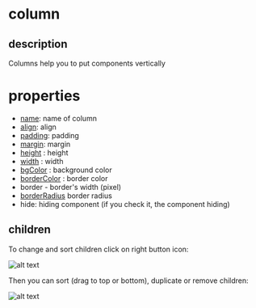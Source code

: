 # column 

## description

Columns help you to put components vertically


# properties

- [name](/properties/name.md): name of column 
- [align](/properties/align.md): align
- [padding](/properties/padding.md): padding
- [margin](/properties/margin.md): margin
- [height](/properties/height.md) : height
- [width](/properties/width.md) : width
- [bgColor](/properties/color.md) : background color
- [borderColor](/properties/color.md) : border color
- border - border's width (pixel)
- [borderRadius](/properties/borderRadius.md)  border radius
- hide: hiding component (if you check it, the component hiding)

## children

To change and sort children click on right button icon:

![alt text](https://anubias.app/doc/assets/images/properties/column.png)

Then you can sort (drag to top or bottom), duplicate or remove children: 

![alt text](https://anubias.app/doc/assets/images/properties/children.png)
